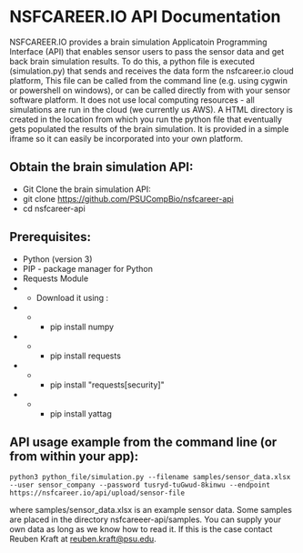 # NSFCAREER.IO API Documentation

NSFCAREER.IO provides a brain simulation Applicatoin Programming Interface (API) that enables sensor users to pass the sensor data and get back brain simulation results. To do this, a python file is executed (simulation.py) that sends and receives the data form the nsfcareer.io cloud platform, This file can be called from the command line (e.g. using cygwin or powershell on windows), or can be called directly from with your sensor software platform. It does not use local computing resources - all simulations are run in the cloud (we currently us AWS). A HTML directory is created in the location from which you run the python file that eventually gets populated the results of the brain simulation. It is provided in a simple iframe so it can easily be incorporated into your own platform.

## Obtain the brain simulation API:
- Git Clone the brain simulation API:
- git clone https://github.com/PSUCompBio/nsfcareer-api
- cd nsfcareer-api

## Prerequisites:
- Python (version 3)
- PIP - package manager for Python
- Requests Module
- - Download it using :
- - - pip install numpy
- - - pip install requests
- - - pip install "requests[security]"
- - - pip install yattag

## API usage example from the command line (or from within your app):
`python3 python_file/simulation.py --filename samples/sensor_data.xlsx  --user sensor_company --password tusryd-tuGwud-8kinwu --endpoint https://nsfcareer.io/api/upload/sensor-file`

where samples/sensor_data.xlsx is an example sensor data. Some samples are placed in the directory nsfcareeer-api/samples. You can supply your own data as long as we know how to read it. If this is the case contact Reuben Kraft at reuben.kraft@psu.edu. 
